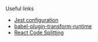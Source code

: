 
Useful links
- [Jest configuration](https://jestjs.io/docs/en/configuration)
- [babel-plugin-transform-runtime](https://babeljs.io/docs/en/babel-plugin-transform-runtime)
- [React Code Splitting](https://reactjs.org/docs/code-splitting.html)
